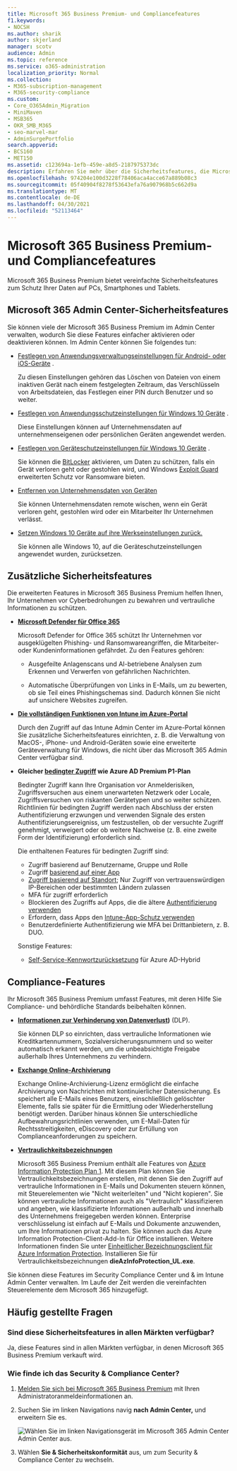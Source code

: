 ```yaml
---
title: Microsoft 365 Business Premium- und Compliancefeatures
f1.keywords:
- NOCSH
ms.author: sharik
author: skjerland
manager: scotv
audience: Admin
ms.topic: reference
ms.service: o365-administration
localization_priority: Normal
ms.collection:
- M365-subscription-management
- M365-security-compliance
ms.custom:
- Core_O365Admin_Migration
- MiniMaven
- MSB365
- OKR_SMB_M365
- seo-marvel-mar
- AdminSurgePortfolio
search.appverid:
- BCS160
- MET150
ms.assetid: c123694a-1efb-459e-a8d5-2187975373dc
description: Erfahren Sie mehr über die Sicherheitsfeatures, die Microsoft 365 Business Premium, um Ihre Daten auf PCs, Smartphones und Tablets zu schützen.
ms.openlocfilehash: 974204e100d3228f78406aca4acce67a889b08c3
ms.sourcegitcommit: 05f40904f8278f53643efa76a907968b5c662d9a
ms.translationtype: MT
ms.contentlocale: de-DE
ms.lasthandoff: 04/30/2021
ms.locfileid: "52113464"
---
```

# <a name="microsoft-365-business-premium-security-and-compliance-features"></a>Microsoft 365 Business Premium- und Compliancefeatures

Microsoft 365 Business Premium bietet vereinfachte Sicherheitsfeatures zum Schutz Ihrer Daten auf PCs, Smartphones und Tablets.
    
## <a name="microsoft-365-admin-center-security-features"></a>Microsoft 365 Admin Center-Sicherheitsfeatures

Sie können viele der Microsoft 365 Business Premium im Admin Center verwalten, wodurch Sie diese Features einfacher aktivieren oder deaktivieren können. Im Admin Center können Sie folgendes tun:
  
- [Festlegen von Anwendungsverwaltungseinstellungen für Android- oder iOS-Geräte](app-protection-settings-for-android-and-ios.md) . 
    
    Zu diesen Einstellungen gehören das Löschen von Dateien von einem inaktiven Gerät nach einem festgelegten Zeitraum, das Verschlüsseln von Arbeitsdateien, das Festlegen einer PIN durch Benutzer und so weiter.
    
- [Festlegen von Anwendungsschutzeinstellungen für Windows 10 Geräte](protection-settings-for-windows-10-devices.md) . 
    
    Diese Einstellungen können auf Unternehmensdaten auf unternehmenseigenen oder persönlichen Geräten angewendet werden.
    
- [Festlegen von Geräteschutzeinstellungen für Windows 10 Geräte](protection-settings-for-windows-10-pcs.md) . 
    
    Sie können die [BitLocker](/windows/security/information-protection/bitlocker/bitlocker-frequently-asked-questions) aktivieren, um Daten zu schützen, falls ein Gerät verloren geht oder gestohlen wird, und Windows [Exploit Guard](/windows/security/threat-protection/microsoft-defender-atp/enable-exploit-protection) erweiterten Schutz vor Ransomware bieten. 
    
- [Entfernen von Unternehmensdaten von Geräten](remove-company-data.md)
    
    Sie können Unternehmensdaten remote wischen, wenn ein Gerät verloren geht, gestohlen wird oder ein Mitarbeiter Ihr Unternehmen verlässt.
    
- [Setzen Windows 10 Geräte auf ihre Werkseinstellungen zurück.](reset-devices-to-factory-settings.md) 
    
    Sie können alle Windows 10, auf die Geräteschutzeinstellungen angewendet wurden, zurücksetzen.
    
## <a name="additional-security-features"></a>Zusätzliche Sicherheitsfeatures 

Die erweiterten Features in Microsoft 365 Business Premium helfen Ihnen, Ihr Unternehmen vor Cyberbedrohungen zu bewahren und vertrauliche Informationen zu schützen.
  
- **[Microsoft Defender für Office 365](../security/office-365-security/defender-for-office-365.md)**
    
    Microsoft Defender for Office 365 schützt Ihr Unternehmen vor ausgeklügelten Phishing- und Ransomwareangriffen, die Mitarbeiter- oder Kundeninformationen gefährdet. Zu den Features gehören:
    
  - Ausgefeilte Anlagenscans und AI-betriebene Analysen zum Erkennen und Verwerfen von gefährlichen Nachrichten.
    
  - Automatische Überprüfungen von Links in E-Mails, um zu bewerten, ob sie Teil eines Phishingschemas sind. Dadurch können Sie nicht auf unsichere Websites zugreifen.

- **[Die vollständigen Funktionen von Intune im Azure-Portal](/mem/intune/fundamentals/what-is-intune)**
    
    Durch den Zugriff auf das Intune Admin Center im Azure-Portal können Sie zusätzliche Sicherheitsfeatures einrichten, z. B. die Verwaltung von MacOS-, iPhone- und Android-Geräten sowie eine erweiterte Geräteverwaltung für Windows, die nicht über das Microsoft 365 Admin Center verfügbar sind.
- **Gleicher [bedingter Zugriff](/azure/active-directory/conditional-access/overview) wie Azure AD Premium P1-Plan**


    Bedingter Zugriff kann Ihre Organisation vor Anmelderisiken, Zugriffsversuchen aus einem unerwarteten Netzwerk oder Locale, Zugriffsversuchen von riskanten Gerätetypen und so weiter schützen. Richtlinien für bedingten Zugriff werden nach Abschluss der ersten Authentifizierung erzwungen und verwenden Signale des ersten Authentifizierungsereigniss, um festzustellen, ob der versuchte Zugriff genehmigt, verweigert oder ob weitere Nachweise (z. B. eine zweite Form der Identifizierung) erforderlich sind.

    Die enthaltenen Features für bedingten Zugriff sind:

    - Zugriff basierend auf Benutzername, Gruppe und Rolle
    - Zugriff [basierend auf einer App](/azure/active-directory/conditional-access/app-based-conditional-access) 
    - [Zugriff basierend auf Standort](/azure/active-directory/authentication/howto-registration-mfa-sspr-combined#conditional-access-policies-for-combined-registration);  Nur Zugriff von vertrauenswürdigen IP-Bereichen oder bestimmten Ländern zulassen 
    - MFA für zugriff erforderlich
    - Blockieren des Zugriffs auf Apps, die die ältere [Authentifizierung verwenden](/azure/active-directory/conditional-access/block-legacy-authentication)
    - Erfordern, dass Apps den [Intune-App-Schutz verwenden](/azure/active-directory/conditional-access/app-protection-based-conditional-access)
    - Benutzerdefinierte Authentifizierung wie MFA bei Drittanbietern, z. B. DUO.
   
    Sonstige Features:
    - [Self-Service-Kennwortzurücksetzung](/azure/active-directory/authentication/concept-sspr-customization) für Azure AD-Hybrid
    
## <a name="compliance-features"></a>Compliance-Features

Ihr Microsoft 365 Business Premium umfasst Features, mit deren Hilfe Sie Compliance- und behördliche Standards beibehalten können.

- **[Informationen zur Verhinderung von Datenverlust](../compliance/dlp-learn-about-dlp.md))** (DLP). 
    
    Sie können DLP so einrichten, dass vertrauliche Informationen wie Kreditkartennummern, Sozialversicherungsnummern und so weiter automatisch erkannt werden, um die unbeabsichtigte Freigabe außerhalb Ihres Unternehmens zu verhindern.
    
- **[Exchange Online-Archivierung](https://products.office.com/exchange/microsoft-exchange-online-archiving-email)**
    
    Exchange Online-Archivierung-Lizenz ermöglicht die einfache Archivierung von Nachrichten mit kontinuierlicher Datensicherung. Es speichert alle E-Mails eines Benutzers, einschließlich gelöschter Elemente, falls sie später für die Ermittlung oder Wiederherstellung benötigt werden. Darüber hinaus können Sie unterschiedliche Aufbewahrungsrichtlinien verwenden, um E-Mail-Daten für Rechtsstreitigkeiten, eDiscovery oder zur Erfüllung von Complianceanforderungen zu speichern.
    
- **[Vertraulichkeitsbezeichnungen](../compliance/sensitivity-labels.md)**

   Microsoft 365 Business Premium enthält alle Features von [Azure Information Protection Plan 1](https://go.microsoft.com/fwlink/p/?linkid=871407). Mit diesem Plan können  Sie Vertraulichkeitsbezeichnungen erstellen, mit denen Sie den Zugriff auf vertrauliche Informationen in E-Mails und Dokumenten steuern können, mit Steuerelementen wie "Nicht weiterleiten" und "Nicht kopieren". Sie können vertrauliche Informationen auch als "Vertraulich" klassifizieren und angeben, wie klassifizierte Informationen außerhalb und innerhalb des Unternehmens freigegeben werden können. Enterprise verschlüsselung ist einfach auf E-Mails und Dokumente anzuwenden, um Ihre Informationen privat zu halten. Sie können auch das Azure Information Protection-Client-Add-In für Office installieren. Weitere Informationen finden Sie unter [Einheitlicher Bezeichnungsclient für Azure Information Protection](/azure/information-protection/rms-client/unifiedlabelingclient-version-release-history). Installieren Sie für Vertraulichkeitsbezeichnungen **dieAzInfoProtection_UL.exe**.

Sie können diese Features im Security Compliance Center und &amp; im Intune Admin Center verwalten. Im Laufe der Zeit werden die vereinfachten Steuerelemente dem Microsoft 365 hinzugefügt.
  
    
## <a name="faq"></a>Häufig gestellte Fragen

 ### <a name="are-these-security-features-available-in-all-markets"></a>Sind diese Sicherheitsfeatures in allen Märkten verfügbar?
  
Ja, diese Features sind in allen Märkten verfügbar, in denen Microsoft 365 Business Premium verkauft wird.
  
### <a name="how-do-i-find-the-security-amp-compliance-center"></a>Wie finde ich das Security &amp; Compliance Center?
  
1. [Melden Sie sich bei Microsoft 365 Business Premium](https://portal.microsoft.com/) mit Ihren Administratoranmeldeinformationen an. 
    
2. Suchen Sie im linken Navigations navig **nach Admin Center,** und erweitern Sie es. 
    
    ![Wählen Sie im linken Navigationsgerät im Microsoft 365 Admin Center Admin Center aus.](../media/fa4484f8-c637-45fd-a7bd-bdb3abfd6c03.png)
  
3. Wählen **Sie &amp; Sicherheitskonformität** aus, um zum Security &amp; Compliance Center zu wechseln.
